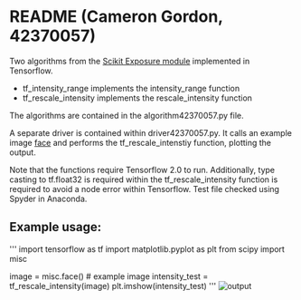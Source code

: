 
# README (Cameron Gordon, 42370057)

Two algorithms from the [Scikit Exposure module](https://github.com/scikit-image/scikit-image/blob/v0.16.1/skimage/exposure/exposure.py#L269) implemented in Tensorflow. 
* tf_intensity_range implements the intensity_range function 
* tf_rescale_intensity implements the rescale_intensity function 

The algorithms are contained in the algorithm42370057.py file. 

A separate driver is contained within driver42370057.py. It calls an example image [face](https://docs.scipy.org/doc/scipy/reference/generated/scipy.misc.face.html) and performs the tf_rescale_intenstiy function, plotting the output. 

Note that the functions require Tensorflow 2.0 to run. Additionally, type casting to tf.float32 is required within the tf_rescale_intensity function is required to avoid a node error within Tensorflow. Test file checked using Spyder in Anaconda. 

## Example usage: 
'''
import tensorflow as tf 
import matplotlib.pyplot as plt 
from scipy import misc

image = misc.face() # example image 
intensity_test = tf_rescale_intensity(image) 
plt.imshow(intensity_test)
'''
![output](https://i.imgur.com/zS3G3eL.png)
